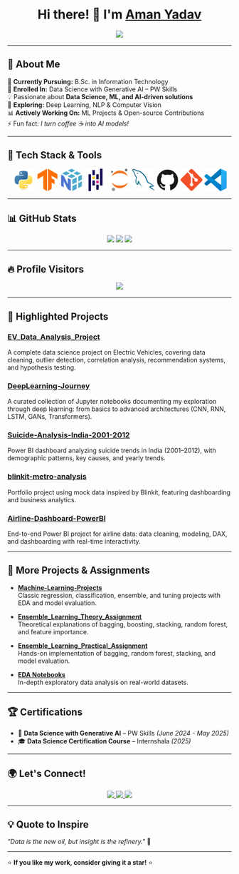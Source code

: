 <h1 align="center">
  Hi there! 👋 I'm <a href="https://www.linkedin.com/in/aman-yadav-6b64b6253/" target="_blank">Aman Yadav</a>
</h1>

<p align="center">
  <img src="https://readme-typing-svg.herokuapp.com?font=Roboto&color=%23F7A41D&size=25&center=true&vCenter=true&width=550&lines=Aspiring+Data+Scientist+%7C+ML+Enthusiast;AI+%26+Data+Science+Explorer;Open+to+Collaboration!"/>
</p>


---

## 📌 **About Me**
🌱 **Currently Pursuing:** B.Sc. in Information Technology  
📖 **Enrolled In:** Data Science with Generative AI – PW Skills  
💡 Passionate about **Data Science, ML, and AI-driven solutions**  
🔬 **Exploring:** Deep Learning, NLP & Computer Vision  
📊 **Actively Working On:** ML Projects & Open-source Contributions  
⚡ Fun fact: *I turn coffee ☕ into AI models!*

---

## 🚀 **Tech Stack & Tools**
<p align="center">
  <img src="https://raw.githubusercontent.com/devicons/devicon/master/icons/python/python-original.svg" alt="python" width="50" height="50"/>
  <img src="https://raw.githubusercontent.com/devicons/devicon/master/icons/tensorflow/tensorflow-original.svg" alt="tensorflow" width="50" height="50"/>
  <img src="https://raw.githubusercontent.com/devicons/devicon/master/icons/numpy/numpy-original.svg" alt="numpy" width="50" height="50"/>
  <img src="https://raw.githubusercontent.com/devicons/devicon/master/icons/pandas/pandas-original.svg" alt="pandas" width="50" height="50"/>
  <img src="https://raw.githubusercontent.com/devicons/devicon/master/icons/jupyter/jupyter-original.svg" alt="jupyter" width="50" height="50"/>
  <img src="https://raw.githubusercontent.com/devicons/devicon/master/icons/mysql/mysql-original.svg" alt="mysql" width="50" height="50"/>
  <img src="https://raw.githubusercontent.com/devicons/devicon/master/icons/github/github-original.svg" alt="github" width="50" height="50"/>
  <img src="https://raw.githubusercontent.com/devicons/devicon/master/icons/git/git-original.svg" alt="git" width="50" height="50"/>
  <img src="https://raw.githubusercontent.com/devicons/devicon/master/icons/vscode/vscode-original.svg" alt="vscode" width="50" height="50"/>
</p>

---

## 📊 **GitHub Stats**
<div align="center">
  <img src="https://github-readme-stats.vercel.app/api?username=Amanyadav-07&show_icons=true&theme=radical" width="400">
  <img src="https://github-readme-streak-stats.herokuapp.com/?user=Amanyadav-07&theme=radical" width="400">
  <img src="https://github-readme-stats.vercel.app/api/top-langs/?username=Amanyadav-07&layout=compact&theme=radical" width="400"/>
</div>

---

## 🔥 **Profile Visitors**
<p align="center">
  <img src="https://komarev.com/ghpvc/?username=Amanyadav-07&label=Profile%20Views&color=brightgreen&style=flat" />
</p>

---

## 🚀 **Highlighted Projects**

### [EV_Data_Analysis_Project](https://github.com/Amanyadav-07/EV_Data_Analysis_Project)
A complete data science project on Electric Vehicles, covering data cleaning, outlier detection, correlation analysis, recommendation systems, and hypothesis testing.

### [DeepLearning-Journey](https://github.com/Amanyadav-07/DeepLearning-Journey)
A curated collection of Jupyter notebooks documenting my exploration through deep learning: from basics to advanced architectures (CNN, RNN, LSTM, GANs, Transformers).

### [Suicide-Analysis-India-2001-2012](https://github.com/Amanyadav-07/Suicide-Analysis-India-2001-2012)
Power BI dashboard analyzing suicide trends in India (2001–2012), with demographic patterns, key causes, and yearly trends.

### [blinkit-metro-analysis](https://github.com/Amanyadav-07/blinkit-metro-analysis)
Portfolio project using mock data inspired by Blinkit, featuring dashboarding and business analytics.

### [Airline-Dashboard-PowerBI](https://github.com/Amanyadav-07/Airline-Dashboard-PowerBI)
End-to-end Power BI project for airline data: data cleaning, modeling, DAX, and dashboarding with real-time interactivity.

---

## 📂 **More Projects & Assignments**

- **[Machine-Learning-Projects](https://github.com/Amanyadav-07/Machine-Learning-Projects)**  
  Classic regression, classification, ensemble, and tuning projects with EDA and model evaluation.

- **[Ensemble_Learning_Theory_Assignment](https://github.com/Amanyadav-07/Ensemble_Learning_Theory_Assignment)**  
  Theoretical explanations of bagging, boosting, stacking, random forest, and feature importance.

- **[Ensemble_Learning_Practical_Assignment](https://github.com/Amanyadav-07/Ensemble_Learning_Practical_Assignment)**  
  Hands-on implementation of bagging, random forest, stacking, and model evaluation.

- **[EDA Notebooks](https://github.com/Amanyadav-07/Machine-Learning-Projects/tree/main/EDA)**  
  In-depth exploratory data analysis on real-world datasets.

---

## 🏆 **Certifications**
- 🏅 **Data Science with Generative AI** – PW Skills *(June 2024 - May 2025)*  
- 🎓 **Data Science Certification Course** – Internshala *(2025)*  

---

## 🌍 **Let's Connect!**
<p align="center">
  <a href="https://www.linkedin.com/in/aman-yadav-6b64b6253/" target="_blank">
    <img src="https://img.shields.io/badge/LinkedIn-0A66C2?style=for-the-badge&logo=linkedin&logoColor=white"/>
  </a>
  <a href="https://github.com/Amanyadav-07" target="_blank">
    <img src="https://img.shields.io/badge/GitHub-181717?style=for-the-badge&logo=github&logoColor=white"/>
  </a>
  <a href="mailto:amanyadav32327@gmail.com">
    <img src="https://img.shields.io/badge/Email-D14836?style=for-the-badge&logo=gmail&logoColor=white"/>
  </a>
</p>

---

## 💡 **Quote to Inspire**
_"Data is the new oil, but insight is the refinery."_ 🚀  

---

⭐ **If you like my work, consider giving it a star!** ⭐
